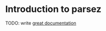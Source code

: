 # Introduction to parsez

TODO: write [great documentation](http://jacobian.org/writing/what-to-write/)
